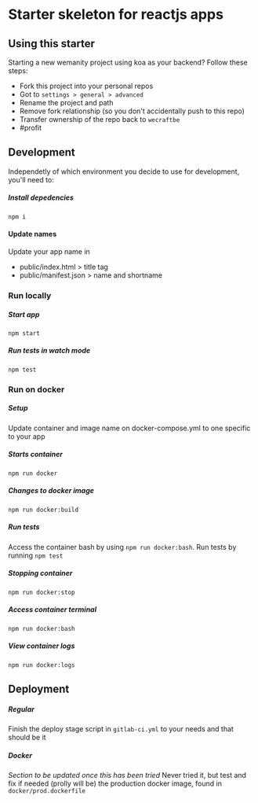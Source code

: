 # Starter skeleton for reactjs apps

## Using this starter
Starting a new wemanity project using koa as your backend? Follow these steps: 
- Fork this project into your personal repos
- Got to ``settings > general > advanced``
- Rename the project and path
- Remove fork relationship (so you don't accidentally push to this repo)
- Transfer ownership of the repo back to ``wecraftbe``
- #profit


## Development
Independetly of which environment you decide to use for development, you'll need to:

##### Install depedencies 
``npm i``

#### Update names 
Update your app name in 
- public/index.html > title tag
- public/manifest.json > name and shortname

### Run locally

##### Start app
``npm start``

##### Run tests in watch mode 
``npm test``


### Run on docker

##### Setup 
Update container and image name on docker-compose.yml to one specific to your app

##### Starts container
``npm run docker``

##### Changes to docker image
``npm run docker:build``

##### Run tests
Access the container bash by using ``npm run docker:bash``.
Run tests by running ``npm test``

##### Stopping container
``npm run docker:stop``

##### Access container terminal 
``npm run docker:bash``

##### View container logs
``npm run docker:logs``


## Deployment

##### Regular
Finish the deploy stage script in ``gitlab-ci.yml`` to your needs and that should be it

##### Docker
*Section to be updated once this has been tried*
Never tried it, but test and fix if needed (prolly will be) the production docker image, found in `docker/prod.dockerfile`